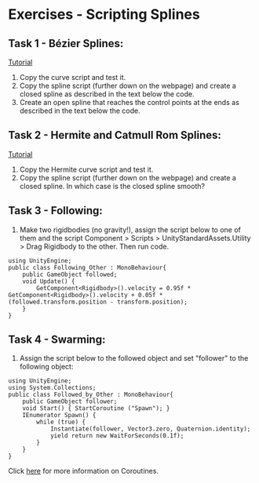 # Exercises - Scripting Splines

## Task 1 - Bézier Splines:

[Tutorial](https://en.wikibooks.org/wiki/Cg_Programming/Unity/B%C3%A9zier_Curves)

1. Copy the curve script and test it.
2. Copy the spline script (further down on the webpage) and create a closed spline as described in the text below the code.
3. Create an open spline that reaches the control points at the ends as described in the text below the code.

## Task 2 - Hermite and Catmull Rom Splines:

[Tutorial](https://en.wikibooks.org/wiki/Cg_Programming/Unity/Hermite_Curves)

1. Copy the Hermite curve script and test it.
2. Copy the spline script (further down on the webpage) and create a closed spline. In which case is the closed spline smooth?

## Task 3 - Following:

1. Make two rigidbodies (no gravity!), assign the script below to one of them and the script Component > Scripts > UnityStandardAssets.Utility > Drag Rigidbody to the other. Then run code.

```
using UnityEngine;
public class Following_Other : MonoBehaviour{
    public GameObject followed;
    void Update() {
        GetComponent<Rigidbody>().velocity = 0.95f * GetComponent<Rigidbody>().velocity + 0.05f * (followed.transform.position - transform.position);
    }
}
```

## Task 4 - Swarming:

1. Assign the script below to the followed object and set "follower" to the following object:

```
using UnityEngine;
using System.Collections;
public class Followed_by_Other : MonoBehaviour{
    public GameObject follower;
    void Start() { StartCoroutine ("Spawn"); }
    IEnumerator Spawn() {
        while (true) {
            Instantiate(follower, Vector3.zero, Quaternion.identity);
            yield return new WaitForSeconds(0.1f);
        }
    }
}
```

Click [here](https://docs.unity3d.com/Manual/Coroutines.html) for more information on Coroutines.
